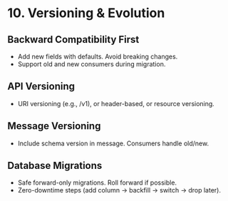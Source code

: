 # 10. Versioning & Evolution

## Backward Compatibility First
- Add new fields with defaults. Avoid breaking changes.
- Support old and new consumers during migration.

## API Versioning
- URI versioning (e.g., /v1), or header-based, or resource versioning.

## Message Versioning
- Include schema version in message. Consumers handle old/new.

## Database Migrations
- Safe forward-only migrations. Roll forward if possible.
- Zero-downtime steps (add column -> backfill -> switch -> drop later).
